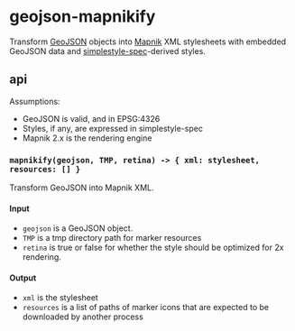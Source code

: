 # geojson-mapnikify

Transform [GeoJSON](http://geojson.org/) objects into [Mapnik](http://mapnik.org/)
XML stylesheets with embedded GeoJSON data and [simplestyle-spec](https://github.com/mapbox/simplestyle-spec)-derived
styles.

## api

Assumptions:

* GeoJSON is valid, and in EPSG:4326
* Styles, if any, are expressed in simplestyle-spec
* Mapnik 2.x is the rendering engine

### `mapnikify(geojson, TMP, retina) -> { xml: stylesheet, resources: [] }`

Transform GeoJSON into Mapnik XML.

#### Input

* `geojson` is a GeoJSON object.
* `TMP` is a tmp directory path for marker resources
* `retina` is true or false for whether the style should be optimized for 2x rendering.

#### Output

* `xml` is the stylesheet
* `resources` is a list of paths of marker icons that are expected to be downloaded
  by another process
